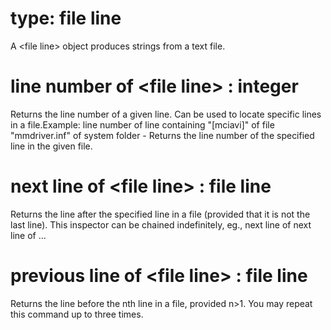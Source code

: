 # type: file line

A &lt;file line&gt; object produces strings from a text file.

# line number of &lt;file line&gt; : integer

Returns the line number of a given line. Can be used to locate specific lines in a file.Example:  line number of line containing "[mciavi]" of file "mmdriver.inf" of system folder - Returns the line number of the specified line in the given file.

# next line of &lt;file line&gt; : file line

Returns the line after the specified line in a file (provided that it is not the last line). This inspector can be chained indefinitely, eg., next line of next line of ...

# previous line of &lt;file line&gt; : file line

Returns the line before the nth line in a file, provided n&gt;1. You may repeat this command up to three times.
